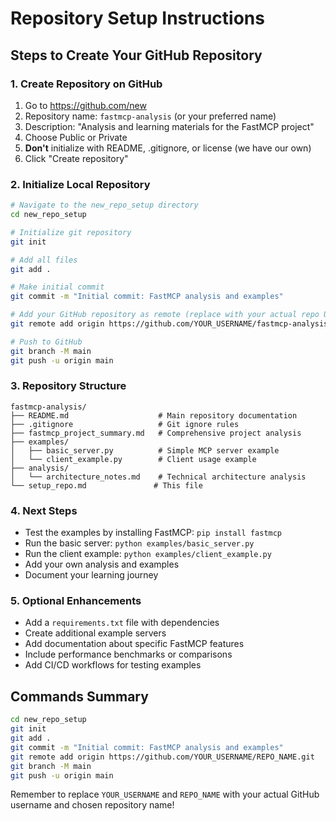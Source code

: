 # Repository Setup Instructions

## Steps to Create Your GitHub Repository

### 1. Create Repository on GitHub
1. Go to https://github.com/new
2. Repository name: `fastmcp-analysis` (or your preferred name)
3. Description: "Analysis and learning materials for the FastMCP project"
4. Choose Public or Private
5. **Don't** initialize with README, .gitignore, or license (we have our own)
6. Click "Create repository"

### 2. Initialize Local Repository
```bash
# Navigate to the new_repo_setup directory
cd new_repo_setup

# Initialize git repository
git init

# Add all files
git add .

# Make initial commit
git commit -m "Initial commit: FastMCP analysis and examples"

# Add your GitHub repository as remote (replace with your actual repo URL)
git remote add origin https://github.com/YOUR_USERNAME/fastmcp-analysis.git

# Push to GitHub
git branch -M main
git push -u origin main
```

### 3. Repository Structure
```
fastmcp-analysis/
├── README.md                    # Main repository documentation
├── .gitignore                   # Git ignore rules
├── fastmcp_project_summary.md   # Comprehensive project analysis
├── examples/
│   ├── basic_server.py          # Simple MCP server example
│   └── client_example.py        # Client usage example
├── analysis/
│   └── architecture_notes.md    # Technical architecture analysis
└── setup_repo.md               # This file
```

### 4. Next Steps
- Test the examples by installing FastMCP: `pip install fastmcp`
- Run the basic server: `python examples/basic_server.py`
- Run the client example: `python examples/client_example.py`
- Add your own analysis and examples
- Document your learning journey

### 5. Optional Enhancements
- Add a `requirements.txt` file with dependencies
- Create additional example servers
- Add documentation about specific FastMCP features
- Include performance benchmarks or comparisons
- Add CI/CD workflows for testing examples

## Commands Summary
```bash
cd new_repo_setup
git init
git add .
git commit -m "Initial commit: FastMCP analysis and examples"
git remote add origin https://github.com/YOUR_USERNAME/REPO_NAME.git
git branch -M main
git push -u origin main
```

Remember to replace `YOUR_USERNAME` and `REPO_NAME` with your actual GitHub username and chosen repository name!
